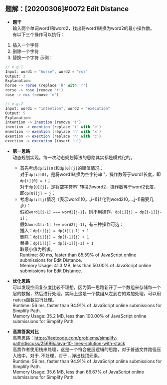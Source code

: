 ## 题解：[20200306]#0072 Edit Distance
- **题干**   
输入两个单词word1和word2，找出将word1转换为word2的最小操作数。   
有以下三个操作可以执行：   
1. 插入一个字符
2. 删除一个字符
3. 替换一个字符
  示例：    
  ```JavaScript
  // e.g.1
  Input: word1 = "horse", word2 = "ros"
  Output: 3
  Explanation: 
  horse -> rorse (replace 'h' with 'r')
  rorse -> rose (remove 'r')
  rose -> ros (remove 'e')

  // e.g.2
  Input: word1 = "intention", word2 = "execution"
  Output: 5
  Explanation: 
  intention -> inention (remove 't')
  inention -> enention (replace 'i' with 'e')
  enention -> exention (replace 'n' with 'x')
  exention -> exection (replace 'n' with 'c')
  exection -> execution (insert 'u')
  ```

- **第一思路**   
动态规划实现，每一次动态规划算法的思路其实都是模式化的。   
  - 首先考虑`dp[i][0]`和`dp[0][j]`的赋值情况：   
  对于`dp[i][0]`，是将word1转换为空字符串''，操作数等于word1长度，即`dp[i][0] = i`；   
  对于`dp[0][j]`，是将空字符串''转换为word2，操作数等于word2长度，即`dp[0][j] = j`；   
  - 考虑`dp[i][j]`情况（表示word1(0,...,i-1)转化到word2(0,...,j-1)需要几步）：   
  假如`word1[i-1] === word2[j-1]`，则不用操作，`dp[i][j] = dp[i-1][j-1]`；   
  假如`word1[i-1] !== word2[j-1]`，有三种操作可选：    
  插入：`dp[i][j] = dp[i][j-1] + 1`   
  删除：`dp[i][j] = dp[i-1][j] + 1`       
  替换：`dp[i][j] = dp[i-1][j-1] + 1`     
  取最小值为所求。   
Runtime: 80 ms, faster than 85.59% of JavaScript online submissions for Edit Distance.   
Memory Usage: 41.3 MB, less than 50.00% of JavaScript online submissions for Edit Distance.   

- **优化思路**   
可以发现空间复杂度比较不理想，因为第一思路新开了一个数组来存储每一个层的数据，然后进行处理。实际上这是一个数组从左到右的累加处理，可以用`reduce`函数进行处理。       
Runtime: 56 ms, faster than 94.91% of JavaScript online submissions for Simplify Path.   
Memory Usage: 35.2 MB, less than 100.00% of JavaScript online submissions for Simplify Path.   
- **高票答案对比**   
高票思路：https://leetcode.com/problems/simplify-path/discuss/25686/Java-10-lines-solution-with-stack   
高票作者使用栈来处理，这是一个符合底层逻辑的思路，对于普通文件路径压入栈中，对于`.`不处理，对于`..`弹出栈顶元素。     
Runtime: 56 ms, faster than 94.91% of JavaScript online submissions for Simplify Path.   
Memory Usage: 35.6 MB, less than 66.67% of JavaScript online submissions for Simplify Path.   